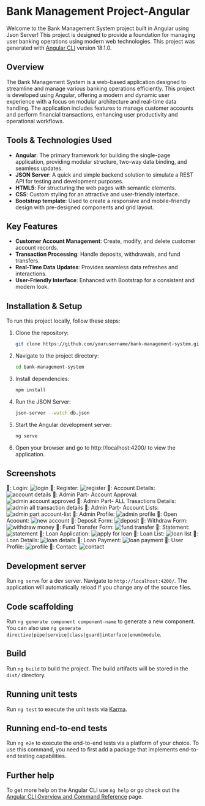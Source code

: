 # Bank Management Project-Angular

Welcome to the Bank Management System project built in Angular using Json Server! This project is designed to provide a foundation for managing user banking operations using modern web technologies.
This project was generated with [Angular CLI](https://github.com/angular/angular-cli) version 18.1.0.

## Overview

The Bank Management System is a web-based application designed to streamline and manage various banking operations efficiently. This project is developed using Angular, offering a modern and dynamic user experience with a focus on modular architecture and real-time data handling. The application includes features to manage customer accounts and perform financial transactions, enhancing user productivity and operational workflows.

## Tools & Technologies Used

- **Angular**: The primary framework for building the single-page application, providing modular structure, two-way data binding, and seamless updates.
- **JSON Server**: A quick and simple backend solution to simulate a REST API for testing and development purposes.
- **HTML5**: For structuring the web pages with semantic elements.
- **CSS**: Custom styling for an attractive and user-friendly interface.
- **Bootstrap template**: Used to create a responsive and mobile-friendly design with pre-designed components and grid layout.

## Key Features

- **Customer Account Management**: Create, modify, and delete customer account records.
- **Transaction Processing**: Handle deposits, withdrawals, and fund transfers.
- **Real-Time Data Updates**: Provides seamless data refreshes and interactions.
- **User-Friendly Interface**: Enhanced with Bootstrap for a consistent and modern look.

## Installation & Setup

To run this project locally, follow these steps:
1. Clone the repository:
    ```bash
    git clone https://github.com/yourusername/bank-management-system.git
2. Navigate to the project directory:
   ```bash
   cd bank-management-system
3. Install dependencies:
   ```bash
   npm install
4. Run the JSON Server:
   ```bash
   json-server --watch db.json
5. Start the Angular development server:
   ```bash
   ng serve
6. Open your browser and go to http://localhost:4200/ to view the application.

## Screenshots
📌: Login:
![login](https://github.com/user-attachments/assets/1d1e6646-2a17-44d3-8fb4-4e3bf42ad550)
📌: Register:
![register](https://github.com/user-attachments/assets/fc988aa5-9a14-4d70-99c4-9d94bbe6fd7d)
📌: Account Details:
![account details](https://github.com/user-attachments/assets/ab42ad51-baf2-4a84-8f1b-8d05624b1786)
📌: Admin Part- Account Approval:
![admin account approved](https://github.com/user-attachments/assets/93aea8ab-5d98-4dfa-9832-c018ca7d2b79)
📌: Admin Part- ALL Trasactions Details:
![admin all transaction details](https://github.com/user-attachments/assets/d5f7439b-a46d-4a20-a2d8-73ce6b8d0d4d)
📌: Admin Part- Account Lists:
![admin part account-list](https://github.com/user-attachments/assets/c991e6c9-e393-491f-8c5b-406e970ffc39)
📌: Admin Profile:
![admin profile](https://github.com/user-attachments/assets/bd50ccb7-687c-49b6-b1f4-b6b3dfb3c042)
📌: Open Acoount:
![new account](https://github.com/user-attachments/assets/85cefe3c-b106-47b3-882e-3dca5a60d0b9)
📌: Deposit Form:
![deposit](https://github.com/user-attachments/assets/1841ecb6-2f77-4245-9e12-a842fbd720ae)
📌: Withdraw Form:
![withdraw money](https://github.com/user-attachments/assets/62a79c0c-14ae-4f26-aaa0-cdb1ab55feaa)
📌: Fund Transfer Form:
![fund transfer](https://github.com/user-attachments/assets/f6ebaaae-71f2-4418-bba3-95c83f4ac43b)
📌: Statement:
![statement](https://github.com/user-attachments/assets/fb646df2-ab8b-4a15-b9a4-1adf0f351330)
📌: Loan Application:
![apply for loan](https://github.com/user-attachments/assets/37c43baa-e52f-4897-9353-d0c454c251e7)
📌: Loan List:
![loan list](https://github.com/user-attachments/assets/1df28c67-e508-4ea5-a4e8-7197c3e602fb)
📌: Loan Details:
![loan details](https://github.com/user-attachments/assets/70d1c2f4-7ebe-47b9-ba9a-071e54623247)
📌: Loan Payment:
![loan payment](https://github.com/user-attachments/assets/337c7d30-e170-4383-99b1-03c3f793ad91)
📌: User Profile:
![profile](https://github.com/user-attachments/assets/cea949bc-8550-464c-bb53-af178d5fad72)
📌: Contact:
![contact](https://github.com/user-attachments/assets/796ffe3e-b0bc-4c40-b02d-012b5b4331e1)

## Development server

Run `ng serve` for a dev server. Navigate to `http://localhost:4200/`. The application will automatically reload if you change any of the source files.

## Code scaffolding

Run `ng generate component component-name` to generate a new component. You can also use `ng generate directive|pipe|service|class|guard|interface|enum|module`.

## Build

Run `ng build` to build the project. The build artifacts will be stored in the `dist/` directory.

## Running unit tests

Run `ng test` to execute the unit tests via [Karma](https://karma-runner.github.io).

## Running end-to-end tests

Run `ng e2e` to execute the end-to-end tests via a platform of your choice. To use this command, you need to first add a package that implements end-to-end testing capabilities.

## Further help

To get more help on the Angular CLI use `ng help` or go check out the [Angular CLI Overview and Command Reference](https://angular.dev/tools/cli) page.



